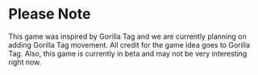 # Please Note

This game was inspired by Gorilla Tag and we are currently planning on adding Gorilla Tag movement. All credit for the game idea goes to Gorilla Tag. Also, this game is currently in beta and may not be very interesting right now.

